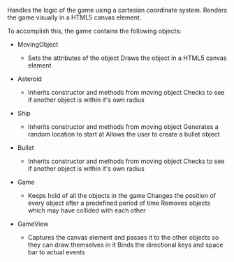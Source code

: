 Handles the logic of the game using a cartesian coordinate system.
Renders the game visually in a HTML5 canvas element.

To accomplish this, the game contains the following objects:

- MovingObject
  - Sets the attributes of the object
	Draws the object in a HTML5 canvas element
	
- Asteroid
  - Inherits constructor and methods from moving object
	Checks to see if another object is within it's own radius
	
- Ship
  - Inherits constructor and methods from moving object
	Generates a random location to start at
	Allows the user to create a bullet object

- Bullet
  - Inherits constructor and methods from moving object
	Checks to see if another object is within it's own radius
	
- Game
  - Keeps hold of all the objects in the game
	Changes the position of every object after a predefined period of time
	Removes objects which may have collided with each other
	
- GameView
  - Captures the canvas element and passes it to the other objects so they can draw themselves in it
	Binds the directional keys and space bar to actual events